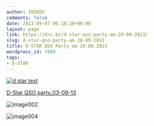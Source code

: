 ```yaml
---
author: IN3DOV
comments: false
date: 2013-09-07 06:18:10+00:00
layout: page
link: https://drc.bz/d-star-qso-party-am-20-09-2013/
slug: d-star-qso-party-am-20-09-2013
title: D-STAR QSO Party am 20.09.2013
wordpress_id: 7088
tags:
- D-STAR
---
```


[![d star text](https://drc.bz/wp-content/uploads/2013/09/d-star-text.jpg)](https://drc.bz/wp-content/uploads/2013/09/d-star-text.jpg)

[D-Star QSO party_03-09-13](https://drc.bz/wp-content/uploads/2013/09/D-Star-QSO-party_03-09-13.pdf)



![image002](https://drc.bz/wp-content/uploads/2013/09/image002.jpg)



![image004](https://drc.bz/wp-content/uploads/2013/09/image004.jpg)
